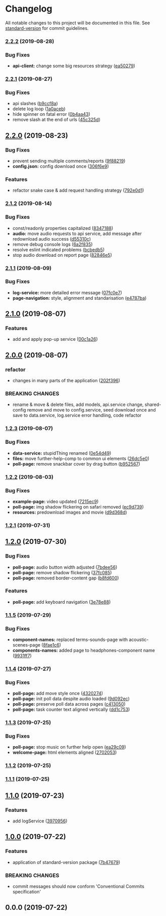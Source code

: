 # Changelog

All notable changes to this project will be documented in this file. See [standard-version](https://github.com/conventional-changelog/standard-version) for commit guidelines.

### [2.2.2](https://github.com/Niekarp/binpoll-front-triple-stimulus/compare/v2.2.1...v2.2.2) (2019-08-28)


### Bug Fixes

* **api-client:** change some big resources strategy ([ea50279](https://github.com/Niekarp/binpoll-front-triple-stimulus/commit/ea50279))



### [2.2.1](https://github.com/Niekarp/binpoll-front-triple-stimulus/compare/v2.2.0...v2.2.1) (2019-08-27)


### Bug Fixes

* api slashes ([b9ccf8a](https://github.com/Niekarp/binpoll-front-triple-stimulus/commit/b9ccf8a))
* delete log loop ([1a0aceb](https://github.com/Niekarp/binpoll-front-triple-stimulus/commit/1a0aceb))
* hide spinner on fatal error ([0b4aa43](https://github.com/Niekarp/binpoll-front-triple-stimulus/commit/0b4aa43))
* remove slash at the end of urls ([45c325d](https://github.com/Niekarp/binpoll-front-triple-stimulus/commit/45c325d))



## [2.2.0](https://github.com/Niekarp/binpoll-front-triple-stimulus/compare/v2.1.2...v2.2.0) (2019-08-23)


### Bug Fixes

* prevent sending multiple comments/reports ([9f88219](https://github.com/Niekarp/binpoll-front-triple-stimulus/commit/9f88219))
* **config.json:** config download once ([306f6e9](https://github.com/Niekarp/binpoll-front-triple-stimulus/commit/306f6e9))


### Features

* refactor snake case & add request handling strategy ([792e0d1](https://github.com/Niekarp/binpoll-front-triple-stimulus/commit/792e0d1))



### [2.1.2](https://github.com/Niekarp/binpoll-front-triple-stimulus/compare/v2.1.1...v2.1.2) (2019-08-14)


### Bug Fixes

* const/readonly properties capitalized ([8347188](https://github.com/Niekarp/binpoll-front-triple-stimulus/commit/8347188))
* **audio:** move audio requests to api service, add message after redownload audio success ([d55310c](https://github.com/Niekarp/binpoll-front-triple-stimulus/commit/d55310c))
* remove debug console logs ([6a2f835](https://github.com/Niekarp/binpoll-front-triple-stimulus/commit/6a2f835))
* resolve eslint indicated problems ([bcbedb5](https://github.com/Niekarp/binpoll-front-triple-stimulus/commit/bcbedb5))
* stop audio download on report page ([82846e5](https://github.com/Niekarp/binpoll-front-triple-stimulus/commit/82846e5))



### [2.1.1](https://github.com/Niekarp/binpoll-front-triple-stimulus/compare/v2.1.0...v2.1.1) (2019-08-09)


### Bug Fixes

* **log-service:** more detailed error message ([07fc0e7](https://github.com/Niekarp/binpoll-front-triple-stimulus/commit/07fc0e7))
* **page-navigation:** style, alignment and standarisation ([e4787ba](https://github.com/Niekarp/binpoll-front-triple-stimulus/commit/e4787ba))



## [2.1.0](https://github.com/Niekarp/binpoll-front-triple-stimulus/compare/v2.0.0...v2.1.0) (2019-08-07)


### Features

* add and apply pop-up service ([00c1a26](https://github.com/Niekarp/binpoll-front-triple-stimulus/commit/00c1a26))



## [2.0.0](https://github.com/Niekarp/binpoll-front-triple-stimulus/compare/v1.2.3...v2.0.0) (2019-08-07)


### refactor

* changes in many parts of the application ([202f396](https://github.com/Niekarp/binpoll-front-triple-stimulus/commit/202f396))


### BREAKING CHANGES

* rename & move & delete files, add models, api.service change, shared-config remove and move to config.service, seed download once and save to data.service, log.service error handling, code refactor



### [1.2.3](https://github.com/Niekarp/binpoll-front-triple-stimulus/compare/v1.2.2...v1.2.3) (2019-08-07)


### Bug Fixes

* **data-service:** stupidThing renamed ([0e54d49](https://github.com/Niekarp/binpoll-front-triple-stimulus/commit/0e54d49))
* **files:** move further-help-comp to common ui elements ([26dc5e0](https://github.com/Niekarp/binpoll-front-triple-stimulus/commit/26dc5e0))
* **poll-page:** remove snackbar cover by drag button ([b952567](https://github.com/Niekarp/binpoll-front-triple-stimulus/commit/b952567))



### [1.2.2](https://github.com/Niekarp/binpoll-front-triple-stimulus/compare/v1.2.1...v1.2.2) (2019-08-03)


### Bug Fixes

* **example-page:** video updated ([7215ec9](https://github.com/Niekarp/binpoll-front-triple-stimulus/commit/7215ec9))
* **poll-page:** img shadow flickering on safari removed ([ec9d739](https://github.com/Niekarp/binpoll-front-triple-stimulus/commit/ec9d739))
* **resources:** predownload images and movie ([d9d368d](https://github.com/Niekarp/binpoll-front-triple-stimulus/commit/d9d368d))



### [1.2.1](https://github.com/Niekarp/binpoll-front-triple-stimulus/compare/v1.2.0...v1.2.1) (2019-07-31)



## [1.2.0](https://github.com/Niekarp/binpoll-front-triple-stimulus/compare/v1.1.5...v1.2.0) (2019-07-30)


### Bug Fixes

* **poll-page:** audio button width adjusted ([7bdee56](https://github.com/Niekarp/binpoll-front-triple-stimulus/commit/7bdee56))
* **poll-page:** remove shadow flickering ([37fc085](https://github.com/Niekarp/binpoll-front-triple-stimulus/commit/37fc085))
* **poll-page:** removed border-content gap ([b8fd600](https://github.com/Niekarp/binpoll-front-triple-stimulus/commit/b8fd600))


### Features

* **poll-page:** add keyboard navigation ([3e78e88](https://github.com/Niekarp/binpoll-front-triple-stimulus/commit/3e78e88))



### [1.1.5](https://github.com/Niekarp/binpoll-front-triple-stimulus/compare/v1.1.4...v1.1.5) (2019-07-29)


### Bug Fixes

* **component-names:** replaced terms-sounds-page with acoustic-scenes-page ([8fae1c6](https://github.com/Niekarp/binpoll-front-triple-stimulus/commit/8fae1c6))
* **components-names:** added page to headphones-component name ([9931ff7](https://github.com/Niekarp/binpoll-front-triple-stimulus/commit/9931ff7))



### [1.1.4](https://github.com/Niekarp/binpoll-front-triple-stimulus/compare/v1.1.3...v1.1.4) (2019-07-27)


### Bug Fixes

* **poll-page:** add move style once ([4320274](https://github.com/Niekarp/binpoll-front-triple-stimulus/commit/4320274))
* **poll-page:** init poll data despite audio loaded ([9d092ec](https://github.com/Niekarp/binpoll-front-triple-stimulus/commit/9d092ec))
* **poll-page:** preserve poll data across pages ([c413050](https://github.com/Niekarp/binpoll-front-triple-stimulus/commit/c413050))
* **poll-page:** task counter text aligned vertically ([dd1c753](https://github.com/Niekarp/binpoll-front-triple-stimulus/commit/dd1c753))



### [1.1.3](https://github.com/Niekarp/binpoll-front-triple-stimulus/compare/v1.1.2...v1.1.3) (2019-07-25)


### Bug Fixes

* **poll-page:** stop music on further help open ([ea29c09](https://github.com/Niekarp/binpoll-front-triple-stimulus/commit/ea29c09))
* **welcome-page:** html elements aligned ([2702053](https://github.com/Niekarp/binpoll-front-triple-stimulus/commit/2702053))



### [1.1.2](https://github.com/Niekarp/binpoll-front-triple-stimulus/compare/v1.1.1...v1.1.2) (2019-07-25)



### [1.1.1](https://github.com/Niekarp/binpoll-front-triple-stimulus/compare/v1.1.0...v1.1.1) (2019-07-25)



## [1.1.0](https://github.com/Niekarp/binpoll-front-triple-stimulus/compare/v1.0.0...v1.1.0) (2019-07-23)


### Features

* add logService ([3970956](https://github.com/Niekarp/binpoll-front-triple-stimulus/commit/3970956))



## [1.0.0](https://github.com/Niekarp/binpoll-front-triple-stimulus/compare/v0.0.0...v1.0.0) (2019-07-22)


### Features

* application of standard-version package ([7b47679](https://github.com/Niekarp/binpoll-front-triple-stimulus/commit/7b47679))


### BREAKING CHANGES

* commit messages should now conform 'Conventional Commits specification'



## 0.0.0 (2019-07-22)
